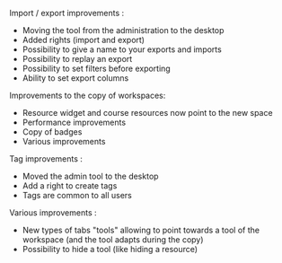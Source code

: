 Import / export improvements :
 - Moving the tool from the administration to the desktop
 - Added rights (import and export)
 - Possibility to give a name to your exports and imports
 - Possibility to replay an export
 - Possibility to set filters before exporting
 - Ability to set export columns

Improvements to the copy of workspaces:
  - Resource widget and course resources now point to the new space
  - Performance improvements
  - Copy of badges
  - Various improvements

Tag improvements :
  - Moved the admin tool to the desktop
  - Add a right to create tags
  - Tags are common to all users

Various improvements :
  - New types of tabs "tools" allowing to point towards a tool of the workspace (and the tool adapts during the copy)
  - Possibility to hide a tool (like hiding a resource)

